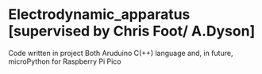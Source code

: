 # Electrodynamic_apparatus [supervised by Chris Foot/ A.Dyson]
Code written in project
Both Aruduino C(++) language and, in future, microPython for Raspberry Pi Pico
